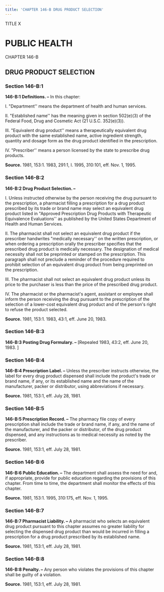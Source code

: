 ```yaml
---
title: 'CHAPTER 146-B DRUG PRODUCT SELECTION'
---
```


TITLE X
                                             
PUBLIC HEALTH
=============

CHAPTER 146-B
                                             
DRUG PRODUCT SELECTION
----------------------

### Section 146-B:1

 **146-B:1 Definitions. –** In this chapter:
                                             
 I. "Department'' means the department of health and human services.
                                             
 II. "Established name'' has the meaning given in section 502(e)(3)
of the Federal Food, Drug and Cosmetic Act (21 U.S.C. 352(e)(3)).
                                             
 III. "Equivalent drug product'' means a therapeutically equivalent
drug product with the same established name, active ingredient strength,
quantity and dosage form as the drug product identified in the
prescription.
                                             
 IV. "Prescriber'' means a person licensed by the state to prescribe
drug products.

**Source.** 1981, 153:1. 1983, 291:1, I. 1995, 310:101, eff. Nov. 1,
1995.

### Section 146-B:2

 **146-B:2 Drug Product Selection. –**
                                             
 I. Unless instructed otherwise by the person receiving the drug
pursuant to the prescription, a pharmacist filling a prescription for a
drug product prescribed by its trade or brand name may select an
equivalent drug product listed in "Approved Prescription Drug Products
with Therapeutic Equivalence Evaluations'' as published by the United
States Department of Health and Human Services.
                                             
 II. The pharmacist shall not select an equivalent drug product if
the prescriber handwrites "medically necessary'' on the written
prescription, or when ordering a prescription orally the prescriber
specifies that the prescribed drug product is medically necessary. The
designation of medical necessity shall not be preprinted or stamped on
the prescription. This paragraph shall not preclude a reminder of the
procedure required to prohibit selection of an equivalent drug product
from being preprinted on the prescription.
                                             
 III. The pharmacist shall not select an equivalent drug product
unless its price to the purchaser is less than the price of the
prescribed drug product.
                                             
 IV. The pharmacist or the pharmacist's agent, assistant or employee
shall inform the person receiving the drug pursuant to the prescription
of the selection of a lower-cost equivalent drug product and of the
person's right to refuse the product selected.

**Source.** 1981, 153:1. 1983, 43:1, eff. June 20, 1983.

### Section 146-B:3

 **146-B:3 Posting Drug Formulary. –** 
                                             [Repealed 1983, 43:2, eff.
June 20, 1983.
                                             ]

### Section 146-B:4

 **146-B:4 Prescription Label. –** Unless the prescriber instructs
otherwise, the label for every drug product dispensed shall include the
product's trade or brand name, if any, or its established name and the
name of the manufacturer, packer or distributor, using abbreviations if
necessary.

**Source.** 1981, 153:1, eff. July 28, 1981.

### Section 146-B:5

 **146-B:5 Prescription Record. –** The pharmacy file copy of every
prescription shall include the trade or brand name, if any, and the name
of the manufacturer, and the packer or distributor, of the drug product
dispensed, and any instructions as to medical necessity as noted by the
prescriber.

**Source.** 1981, 153:1, eff. July 28, 1981.

### Section 146-B:6

 **146-B:6 Public Education. –** The department shall assess the need
for and, if appropriate, provide for public education regarding the
provisions of this chapter. From time to time, the department shall
monitor the effects of this chapter.

**Source.** 1981, 153:1. 1995, 310:175, eff. Nov. 1, 1995.

### Section 146-B:7

 **146-B:7 Pharmacist Liability. –** A pharmacist who selects an
equivalent drug product pursuant to this chapter assumes no greater
liability for selecting the dispensed drug product than would be
incurred in filling a prescription for a drug product prescribed by its
established name.

**Source.** 1981, 153:1, eff. July 28, 1981.

### Section 146-B:8

 **146-B:8 Penalty. –** Any person who violates the provisions of
this chapter shall be guilty of a violation.

**Source.** 1981, 153:1, eff. July 28, 1981.
